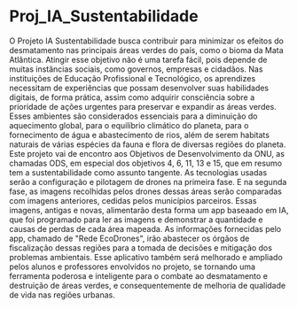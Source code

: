 # Proj_IA_Sustentabilidade

O Projeto IA Sustentabilidade busca contribuir para minimizar os efeitos do desmatamento nas principais áreas verdes do país, como o bioma da Mata Atlântica. 
Atingir esse objetivo não é uma tarefa fácil, pois depende de muitas instâncias sociais, como governos, empresas e cidadãos. Nas instituições de Educação Profissional e Tecnológico, os aprendizes necessitam de experiências que possam desenvolver suas habilidades digitais, de forma prática, assim como adquirir consciência sobre a prioridade de ações urgentes para preservar e expandir as áreas verdes. Esses ambientes são considerados essenciais para a diminuição do aquecimento global, para o equilíbrio climático do planeta, para o fornecimento de água e abastecimento de rios, além de serem habitats naturais de várias espécies da fauna e flora de diversas regiões do planeta. Este projeto vai de encontro aos Objetivos de Desenvolvimento da ONU, as chamadas ODS, em especial dos objetivos 4, 6, 11, 13 e 15, que em resumo tem a sustentabilidade como assunto tangente. As tecnologias usadas serão a configuração e pilotagem de drones na primeira fase. E na segunda fase, as imagens recolhidas pelos drones dessas áreas serão comparadas com imagens anteriores, cedidas pelos municípios parceiros. Essas imagens, antigas e novas, alimentarão desta forma um app baseaado em IA, que foi programado para ler as imagens e demonstrar a quantidade e causas de perdas de cada área mapeada. As informações fornecidas pelo app, chamado de "Rede EcoDrones", irão abastecer os órgãos de fiscalização dessas regiões para a tomada de decisões e mitigação dos problemas ambientais. Esse aplicativo também será melhorado e ampliado pelos alunos e professores envolvidos no projeto, se tornando uma ferramenta poderosa e inteligente para o combate ao desmatamento e destruição de áreas verdes, e consequentemente de melhoria de qualidade de vida nas regiões urbanas. 
